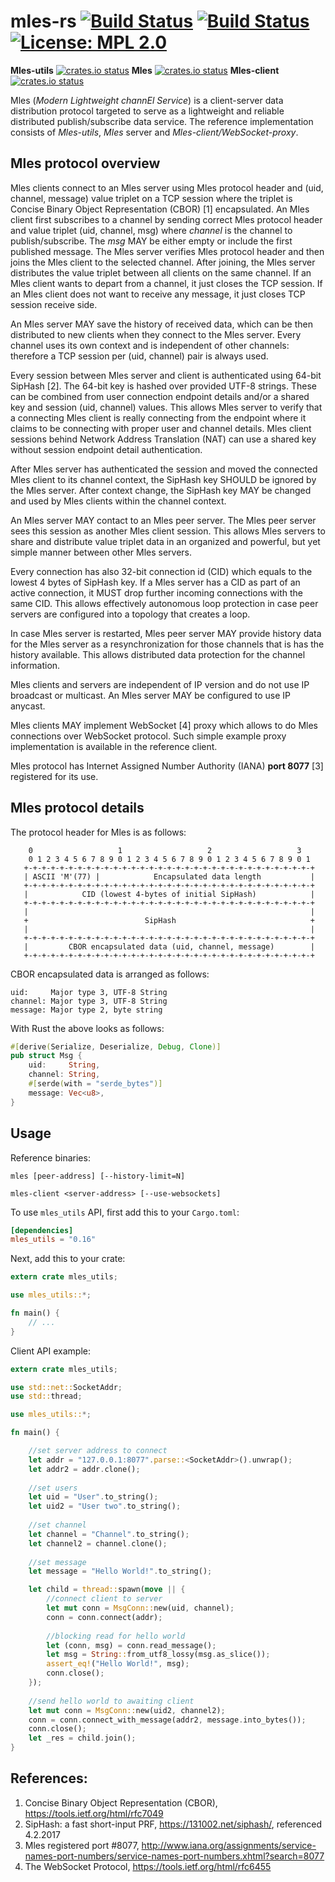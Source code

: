 # mles-rs [![Build Status](https://travis-ci.org/jq-rs/mles-rs.svg?branch=master)](https://travis-ci.org/jq-rs/mles-rs) [![Build Status](https://ci.appveyor.com/api/projects/status/github/jq-rs/mles-rs?svg=true)](https://ci.appveyor.com/api/projects/status/github/jq-rs/mles-rs?svg=true) [![License: MPL 2.0](https://img.shields.io/badge/License-MPL%202.0-brightgreen.svg)](https://opensource.org/licenses/MPL-2.0)
**Mles-utils** [![crates.io status](https://img.shields.io/crates/v/mles-utils.svg)](https://crates.io/crates/mles-utils)
**Mles** [![crates.io status](https://img.shields.io/crates/v/mles.svg)](https://crates.io/crates/mles)
**Mles-client** [![crates.io status](https://img.shields.io/crates/v/mles-client.svg)](https://crates.io/crates/mles-client)

Mles (_Modern Lightweight channEl Service_) is a client-server data distribution protocol targeted to serve as a lightweight and reliable distributed publish/subscribe data service. The reference implementation consists of _Mles-utils_, _Mles_ server and _Mles-client/WebSocket-proxy_.

## Mles protocol overview

Mles clients connect to an Mles server using Mles protocol header and (uid, channel, message) value triplet on a TCP session where the triplet is Concise Binary Object Representation (CBOR) [1] encapsulated. An Mles client first subscribes to a channel by sending correct Mles protocol header and value triplet (uid, channel, msg) where _channel_ is the channel to publish/subscribe. The _msg_ MAY be either empty or include the first published message. The Mles server verifies Mles protocol header and then joins the Mles client to the selected channel. After joining, the Mles server distributes the value triplet between all clients on the same channel. If an Mles client wants to depart from a channel, it just closes the TCP session. If an Mles client does not want to receive any message, it just closes TCP session receive side.

An Mles server MAY save the history of received data, which can be then distributed to new clients when they connect to the Mles server. Every channel uses its own context and is independent of other channels: therefore a TCP session per (uid, channel) pair is always used.

Every session between Mles server and client is authenticated using 64-bit SipHash [2]. The 64-bit key is hashed over provided UTF-8 strings. These can be combined from user connection endpoint details and/or a shared key and session (uid, channel) values. This allows Mles server to verify that a connecting Mles client is really connecting from the endpoint where it claims to be connecting with proper user and channel details. Mles client sessions behind Network Address Translation (NAT) can use a shared key without session endpoint detail authentication.

After Mles server has authenticated the session and moved the connected Mles client to its channel context, the SipHash key SHOULD be ignored by the Mles server. After context change, the SipHash key MAY be changed and used by Mles clients within the channel context.

An Mles server MAY contact to an Mles peer server. The Mles peer server sees this session as another Mles client session. This allows Mles servers to share and distribute value triplet data in an organized and powerful, but yet simple manner between other Mles servers. 

Every connection has also 32-bit connection id (CID) which equals to the lowest 4 bytes of SipHash key. If a Mles server has a CID as part of an active connection, it MUST drop further incoming connections with the same CID. This allows effectively autonomous loop protection in case peer servers are configured into a topology that creates a loop.

In case Mles server is restarted, Mles peer server MAY provide history data for the Mles server as a resynchronization for those channels that is has the history available. This allows distributed data protection for the channel information.  

Mles clients and servers are independent of IP version and do not use IP broadcast or multicast. An Mles server MAY be configured to use IP anycast.

Mles clients MAY implement WebSocket [4] proxy which allows to do Mles connections over WebSocket protocol. Such simple example proxy implementation is available in the reference client.

Mles protocol has Internet Assigned Number Authority (IANA) **port 8077** [3] registered for its use.

## Mles protocol details

The protocol header for Mles is as follows:
```
    0                   1                   2                   3
    0 1 2 3 4 5 6 7 8 9 0 1 2 3 4 5 6 7 8 9 0 1 2 3 4 5 6 7 8 9 0 1
   +-+-+-+-+-+-+-+-+-+-+-+-+-+-+-+-+-+-+-+-+-+-+-+-+-+-+-+-+-+-+-+-+
   | ASCII 'M'(77) |            Encapsulated data length           |
   +-+-+-+-+-+-+-+-+-+-+-+-+-+-+-+-+-+-+-+-+-+-+-+-+-+-+-+-+-+-+-+-+
   |            CID (lowest 4-bytes of initial SipHash)            |
   +-+-+-+-+-+-+-+-+-+-+-+-+-+-+-+-+-+-+-+-+-+-+-+-+-+-+-+-+-+-+-+-+
   |                                                               |
   +                          SipHash                              +
   |                                                               |
   +-+-+-+-+-+-+-+-+-+-+-+-+-+-+-+-+-+-+-+-+-+-+-+-+-+-+-+-+-+-+-+-+
   |         CBOR encapsulated data (uid, channel, message)        |
   +-+-+-+-+-+-+-+-+-+-+-+-+-+-+-+-+-+-+-+-+-+-+-+-+-+-+-+-+-+-+-+-+
```

CBOR encapsulated data is arranged as follows:
```
uid:     Major type 3, UTF-8 String
channel: Major type 3, UTF-8 String
message: Major type 2, byte string
```
With Rust the above looks as follows:
```rust
#[derive(Serialize, Deserialize, Debug, Clone)]
pub struct Msg {
    uid:     String,
    channel: String,
    #[serde(with = "serde_bytes")]
    message: Vec<u8>,
}
```
## Usage

Reference binaries:
```
mles [peer-address] [--history-limit=N]
```

```
mles-client <server-address> [--use-websockets]
```

To use `mles_utils` API, first add this to your `Cargo.toml`:

```toml
[dependencies]
mles_utils = "0.16"
```

Next, add this to your crate:

```rust
extern crate mles_utils;

use mles_utils::*;

fn main() {
    // ...
}
```

Client API example:
```rust
extern crate mles_utils;

use std::net::SocketAddr;
use std::thread;

use mles_utils::*;

fn main() {

    //set server address to connect
    let addr = "127.0.0.1:8077".parse::<SocketAddr>().unwrap();
    let addr2 = addr.clone();
    
    //set users
    let uid = "User".to_string();
    let uid2 = "User two".to_string();
        
    //set channel
    let channel = "Channel".to_string();
    let channel2 = channel.clone();
        
    //set message
    let message = "Hello World!".to_string();

    let child = thread::spawn(move || {
        //connect client to server
        let mut conn = MsgConn::new(uid, channel);
        conn = conn.connect(addr);
        
        //blocking read for hello world
        let (conn, msg) = conn.read_message();
        let msg = String::from_utf8_lossy(msg.as_slice());
        assert_eq!("Hello World!", msg);
        conn.close();
    });
    
    //send hello world to awaiting client
    let mut conn = MsgConn::new(uid2, channel2);
    conn = conn.connect_with_message(addr2, message.into_bytes());
    conn.close();
    let _res = child.join();
}
```


## References:

 1. Concise Binary Object Representation (CBOR), https://tools.ietf.org/html/rfc7049
 2. SipHash: a fast short-input PRF, https://131002.net/siphash/, referenced 4.2.2017
 3. Mles registered port #8077, http://www.iana.org/assignments/service-names-port-numbers/service-names-port-numbers.xhtml?search=8077
 4. The WebSocket Protocol, https://tools.ietf.org/html/rfc6455
